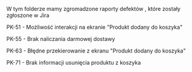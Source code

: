 W tym folderze mamy zgromadzone raporty defektów , które zostały zgłoszone w Jira

PK-51 - Możliwość interakcji na ekranie "Produkt dodany do koszyka"

PK-55 - Brak naliczania darmowej dostawy

PK-63 - Błędne przekierowanie z ekranu "Produkt dodany do koszyka"

PK-71 - Brak informacji usunięcia produktu z koszyka
